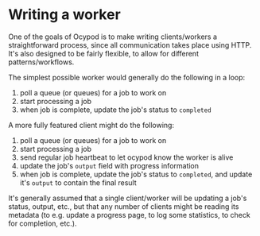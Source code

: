 # Writing a worker

One of the goals of Ocypod is to make writing clients/workers a
 straightforward process, since all communication takes place using HTTP.
It's also designed to be fairly flexible, to allow for different
patterns/workflows.

The simplest possible worker would generally do the following in a loop:

1. poll a queue (or queues) for a job to work on
2. start processing a job
3. when job is complete, update the job's status to `completed`

A more fully featured client might do the following:

1. poll a queue (or queues) for a job to work on
2. start processing a job
3. send regular job heartbeat to let ocypod know the worker is alive
4. update the job's `output` field with progress information
5. when job is complete, update the job's status to `completed`, and update it's `output` to contain the final result

It's generally assumed that a single client/worker will be updating a job's
status, output, etc., but that any number of clients might be reading its
metadata (to e.g. update a progress page, to log some statistics, to
check for completion, etc.).
